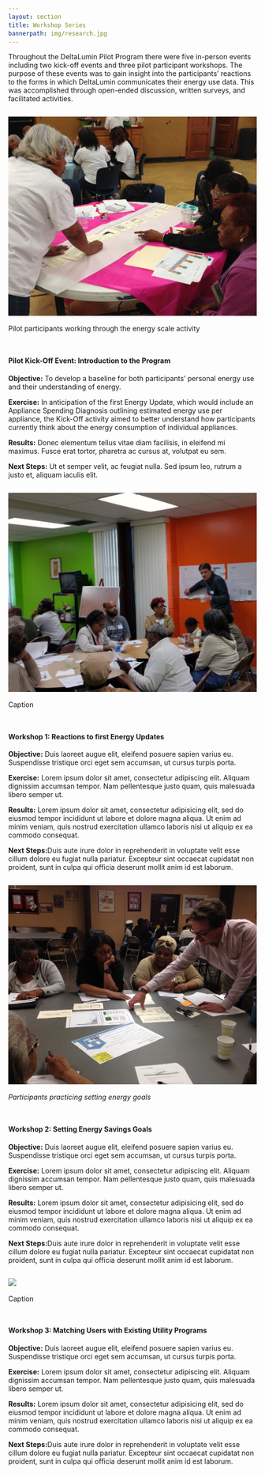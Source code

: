 ```yaml
---
layout: section
title: Workshop Series
bannerpath: img/research.jpg
---
```


<p>Throughout the DeltaLumin Pilot Program there were five in-person events including two kick-off events and three pilot participant workshops. The purpose of these events was to gain insight into the participants’ reactions to the forms in which DeltaLumin communicates their energy use data. This was accomplished through open-ended discussion, written surveys, and facilitated activities.</p>


<div class="row">	
	<div class="col-sm-8">
		<img src="../img/workshop-kickoff.jpg" class="img-responsive" style="padding-top:1em">
		<p class="caption">Pilot participants working through the energy scale activity</p>
	</div>
	<div class="col-sm-4" style="padding-top:1em">
		<h4>Pilot Kick-Off Event: Introduction to the Program</h4>
		<p><strong>Objective:</strong> To develop a baseline for both participants’ personal energy use and their understanding of energy. </p>
		<p><strong>Exercise:</strong> In anticipation of the first Energy Update, which would include an Appliance Spending Diagnosis outlining estimated energy use per appliance, the Kick-Off activity aimed to better understand how participants currently think about the energy consumption of individual appliances.</p>
		<p><strong>Results:</strong> Donec elementum tellus vitae diam facilisis, in eleifend mi maximus. Fusce erat tortor, pharetra ac cursus at, volutpat eu sem.</p>
		<p><strong>Next Steps:</strong> Ut et semper velit, ac feugiat nulla. Sed ipsum leo, rutrum a justo et, aliquam iaculis elit. </p>
	</div>
</div>



<div class="row">	
	<div class="col-sm-8">
		<img src="../img/workshop-1.jpg" class="img-responsive" style="padding-top:1em">
		<p class="caption">Caption</p>
	</div>
	<div class="col-sm-4" style="padding-top:1em">
		<h4>Workshop 1: Reactions to first Energy Updates</h4>
		<p><strong>Objective:</strong> Duis laoreet augue elit, eleifend posuere sapien varius eu. Suspendisse tristique orci eget sem accumsan, ut cursus turpis porta.</p>
		<p><strong>Exercise:</strong> Lorem ipsum dolor sit amet, consectetur adipiscing elit. Aliquam dignissim accumsan tempor. Nam pellentesque justo quam, quis malesuada libero semper ut. </p>
		<p><strong>Results:</strong> Lorem ipsum dolor sit amet, consectetur adipisicing elit, sed do eiusmod tempor incididunt ut labore et dolore magna aliqua. Ut enim ad minim veniam, quis nostrud exercitation ullamco laboris nisi ut aliquip ex ea commodo consequat.</p>
		<p><strong>Next Steps:</strong>Duis aute irure dolor in reprehenderit in voluptate velit esse	cillum dolore eu fugiat nulla pariatur. Excepteur sint occaecat cupidatat non proident, sunt in culpa qui officia deserunt mollit anim id est laborum.</p>
	</div>
</div>


<div class="row">	
	<div class="col-sm-8">
		<img src="../img/workshop-2.jpg" class="img-responsive" style="padding-top:1em">
		<p class="caption"><i>Participants practicing setting energy goals</i></p>
	</div>
	<div class="col-sm-4" style="padding-top:1em">
		<h4>Workshop 2: Setting Energy Savings Goals</h4>
		<p><strong>Objective:</strong> Duis laoreet augue elit, eleifend posuere sapien varius eu. Suspendisse tristique orci eget sem accumsan, ut cursus turpis porta.</p>
		<p><strong>Exercise:</strong> Lorem ipsum dolor sit amet, consectetur adipiscing elit. Aliquam dignissim accumsan tempor. Nam pellentesque justo quam, quis malesuada libero semper ut. </p>
		<p><strong>Results:</strong> Lorem ipsum dolor sit amet, consectetur adipisicing elit, sed do eiusmod tempor incididunt ut labore et dolore magna aliqua. Ut enim ad minim veniam, quis nostrud exercitation ullamco laboris nisi ut aliquip ex ea commodo consequat.</p>
		<p><strong>Next Steps:</strong>Duis aute irure dolor in reprehenderit in voluptate velit esse	cillum dolore eu fugiat nulla pariatur. Excepteur sint occaecat cupidatat non proident, sunt in culpa qui officia deserunt mollit anim id est laborum.</p>
	</div>
</div>


<div class="row">	
	<div class="col-md-8">
			<img src="../img/workshop-3.jpg" class="img-responsive" style="padding-top:1em">
			<p class="caption">Caption</p>
		</div>
		<div class="col-md-4" style="padding-top:1em">
			<h4>Workshop 3: Matching Users with Existing Utility Programs</h4>
			<p><strong>Objective:</strong> Duis laoreet augue elit, eleifend posuere sapien varius eu. Suspendisse tristique orci eget sem accumsan, ut cursus turpis porta.</p>
			<p><strong>Exercise:</strong> Lorem ipsum dolor sit amet, consectetur adipiscing elit. Aliquam dignissim accumsan tempor. Nam pellentesque justo quam, quis malesuada libero semper ut. </p>
			<p><strong>Results:</strong> Lorem ipsum dolor sit amet, consectetur adipisicing elit, sed do eiusmod tempor incididunt ut labore et dolore magna aliqua. Ut enim ad minim veniam, quis nostrud exercitation ullamco laboris nisi ut aliquip ex ea commodo consequat.</p>
			<p><strong>Next Steps:</strong>Duis aute irure dolor in reprehenderit in voluptate velit esse	cillum dolore eu fugiat nulla pariatur. Excepteur sint occaecat cupidatat non proident, sunt in culpa qui officia deserunt mollit anim id est laborum.</p>
		</div>
	</div>
